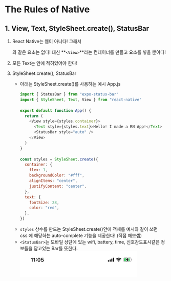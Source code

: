 # The Rules of Native

## 1. View, Text, StyleSheet.create(), StatusBar

1. React Native는 웹이 아니다! 그래서 <div>와 같은 요소는 없다! 대신
   **`<View>`**라는 컨테이너를 만들고 요소를 넣을 뿐이다!

2. 모든 Text는 <Text> 안에 적혀있어야 한다!

3. StyleSheet.create(), StatusBar

   - 아래는 StyleSheet.create()를 사용하는 예시 App.js

     ```javascript
     import { StatusBar } from "expo-status-bar"
     import { StyleSheet, Text, View } from "react-native"

     export default function App() {
       return (
         <View style={styles.container}>
           <Text style={styles.text}>Hello! I made a RN App!</Text>
           <StatusBar style="auto" />
         </View>
       )
     }

     const styles = StyleSheet.create({
       container: {
         flex: 1,
         backgroundColor: "#fff",
         alignItems: "center",
         justifyContent: "center",
       },
       text: {
         fontSize: 28,
         color: "red",
       },
     })
     ```

   * `styles` 상수를 만드는 StyleSheet.create()안에 객체를 예시와 같이 쓰면 css
     에 해당하는 auto-complete 기능을 제공한다! (직접 해보셈)
   * `<StatusBar>`는 모바일 상단에 있는 wifi, battery, time, 신호감도표시같은 정
     보들을 담고있는 Bar를 뜻한다. <img src="img/3.png" width=80%>
